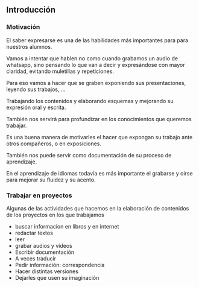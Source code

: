 ## Introducción

### Motivación

El saber expresarse es una de las habilidades más importantes para  para nuestros alumnos.

Vamos a intentar que hablen no como cuando grabamos un audio de whatsapp, sino pensando lo que van a decir y expresándose con mayor claridad, evitando muletillas y repeticiones.

Para eso vamos a hacer que se graben exponiendo sus presentaciones, leyendo sus trabajos, ...   

Trabajando los contenidos y elaborando esquemas y mejorando su expresión oral y escrita.

También nos servirá para profundizar en los conocimientos que queremos trabajar.

Es una buena manera de motivarles el hacer que expongan su trabajo ante otros compañeros, o en exposiciones.

También nos puede servir como documentación de su proceso de aprendizaje.

En el aprendizaje de idiomas todavía es más importante el grabarse y oirse para mejorar su fluidez y su acento.

### Trabajar en proyectos

Algunas de las actividades que hacemos en la elaboración de  contenidos de los proyectos en los que trabajamos

* buscar informacion en libros y en internet
* redactar textos
* leer
* grabar audios y vídeos
* Escribir documentación
* A veces traducir
* Pedir información: correspondencia
* Hacer distintas versiones
* Dejarles que usen su imaginación